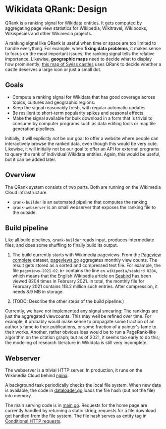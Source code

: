 # Wikidata QRank: Design

QRank is a ranking signal for [Wikidata](https://www.wikidata.org/) entities.
It gets computed by aggregating page view statistics for Wikipedia, Wikitravel,
Wikibooks, Wikispecies and other Wikimedia projects.

A ranking signal like QRank is useful when time or space are too
limited to handle everything.  For example, when **fixing data
problems**, it makes sense to focus on the most important issues; the
ranking signal tells the relative importance.  Likewise, **geographic
maps** need to decide what to display how prominently; [this map of
Swiss castles](https://castle-map.infs.ch/#46.82825,8.19305,8z) uses
QRank to decide whether a castle deserves a large icon or just a small dot.


## Goals

* Compute a ranking signal for Wikidata that has good coverage
  across topics, cultures and geographic regions.
* Keep the signal reasonably fresh, with regular automatic updates.
* Be resilient to short-term popularity spikes and seasonal effects.
* Make the signal available for bulk download in a form that is trivial
  to consume by computer programs such as data editing tools or
  map tile generation pipelines.

Initially, it will explicitly *not* be our goal to offer a website where
people can interactively browse the ranked data, even though this would
be very cute. Likewise, it will initially not be our goal to offer an API
for external programs to query the rank of individual Wikidata entities.
Again, this would be useful, but it can be added later.


## Overview

The QRank system consists of two parts. Both are running on the
Wikimedia Cloud infrastructure.

* `qrank-builder` is an automated pipeline that computes the ranking.
* `qrank-webserver` is an small webserver that exposes the ranking file
  to the outside.


## Build pipeline

Like all build pipelines, `qrank-builder` reads input, produces
intermediate files, and does some shuffling to finally build its output.

1. The build currently starts with Wikimedia pageviews. From the
[Pageview complete](https://dumps.wikimedia.org/other/pageview_complete/readme.html) dataset, [pageviews.go](../cmd/qrank-builder/pageviews.go)
aggregates monthly view counts. The result gets stored
as a sorted and compressed text file. For example, the file
`pageviews-2021-02.br` contains the line `en.wikipedia/seabird 8204`,
which means that the English Wikipedia article on [Seabird](https://en.wikipedia.org/wiki/Seabird) has been viewed 8204 times in February 2021. In total,
the monthly file for February 2021 contains 118.2 million such entries.
After compression, it needs 8.9 MB in storage.

2. (TODO: Describe the other steps of the build pipeline.)

Currently, we have not implemented any signal smearing: The rankings
are just the aggregated viewcounts. This may well be refined over
time.  For example, it probably would make sense to propagate some
fraction of an author's fame to their publications, or some fraction
of a painter's fame to their works. Another, rather obvious idea would
be to run a PageRank-like algorithm on the citation graph; but as of
2021, it seems too early to do this; the modeling of research
literature in Wikidata is still very incomplete.


## Webserver

The webserver is a trivial HTTP server. In production, it runs
on the Wikimedia Cloud behind [nginx](https://nginx.org/).

A background task periodically checks the local file system.
When new data is available, the code in [dataloader.go](./cmd/qrank-webserver/dataloader.go) loads the file hash (but not the file) into memory.

The main serving code is in [main.go](./cmd/qrank-webserver/main.go).
Requests for the home page are currently handled by returning a static string;
requests for a file download get handled from the file system.
The file hash serves as entity tag in [Conditional HTTP requests](https://tools.ietf.org/html/rfc7232).
